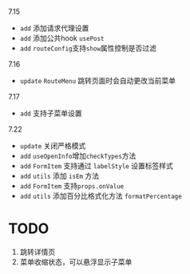 7.15
- `add` 添加请求代理设置
- `add` 添加公共hook `usePost`
- `add` `routeConfig`支持`show`属性控制是否过滤

7.16 
- `update` `RouteMenu` 跳转页面时会自动更改当前菜单

7.17 
- `add` 支持子菜单设置

7.22 
- `update` 关闭严格模式
- `add` `useOpenInfo`增加`checkTypes`方法
- `add` `FormItem` 支持通过 `labelStyle` 设置标签样式
- `add` `utils` 添加 `isEm` 方法
- `add` `FormItem` 支持`props.onValue` 
- `add` `utils` 添加百分比格式化方法 `formatPercentage`

# TODO
1. 跳转详情页
2. 菜单收缩状态，可以悬浮显示子菜单
